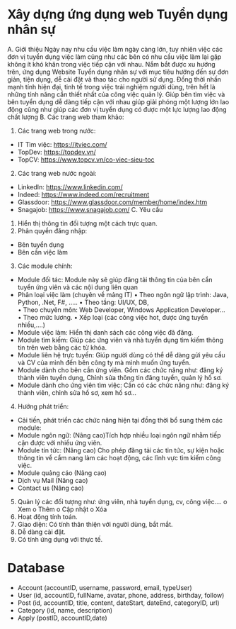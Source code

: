 # Xây dựng ứng dụng web Tuyển dụng nhân sự
A.	Giới thiệu
Ngày nay nhu cầu việc làm ngày càng lớn, tuy nhiên việc các đơn vị tuyển dụng việc làm cũng như các bên có nhu cầu việc làm lại gặp không ít khó khăn trong việc tiếp cận với nhau.
Nắm bắt được xu hướng trên, ứng dụng Website Tuyển dụng nhân sự  với mục tiêu hướng đến sự đơn giản, tiện dụng, dễ cài đặt và thao tác cho người sử dụng. Đồng thời nhấn mạnh tính hiện đại, tinh tế trong việc trải nghiệm người dùng, trên hết là những tính năng cần thiết nhất của công việc quản lý. Giúp bên tìm việc và bên tuyển dụng dễ dàng tiếp cận với nhau giúp giải phóng một lượng lớn lao động cũng như giúp các đơn vị tuyển dụng có được một lực lượng lao động chất lượng
B.	Các trang web tham khảo:
1.	Các trang web trong nước:
- IT Tìm việc: https://itviec.com/
- TopDev: https://topdev.vn/
- TopCV: https://www.topcv.vn/co-viec-sieu-toc
2.	Các trang web nước ngoài:
- LinkedIn: https://www.linkedin.com/
- Indeed: https://www.indeed.com/recruitment
- Glassdoor: https://www.glassdoor.com/member/home/index.htm
- Snagajob: https://www.snagajob.com/
C.	Yêu cầu
1.	Hiển thị thông tin đối tượng một cách trực quan.
2.	Phân quyền đăng nhập:
+ Bên tuyển dụng
+ Bên cần việc làm
3.	Các module chính: 
-	Module đối tác: Module này sẽ giúp đăng tải thông tin của bên cần tuyển ứng viên và các nội dung liên quan
-	Phân loại việc làm (chuyên về mảng IT)
•	Theo ngôn ngữ lập trình: Java, Python, .Net, F#, ….. 
•	Theo tầng: UI/UX, DB,  
•	Theo chuyên môn: Web Developer, Windows Application Developer...
•	Theo mức lương.
•	Xếp loại (các công việc hot, được ứng tuyển nhiều,....) 
-	Module việc làm: Hiển thị danh sách các công việc đã đăng.
- 	Module tìm kiếm: Giúp các ứng viên và nhà tuyển dụng tìm kiếm thông tin trên web bằng các từ khóa.
- 	Module liên hệ trực tuyến: Giúp người dùng có thể dễ dàng gửi yêu cầu và CV của mình đến bên công ty mà mình muốn ứng tuyển.
- 	Module dành cho bên cần ứng viên. Gồm các chức năng như: đăng ký thành viên tuyển dụng, Chỉnh sửa thông tin đăng tuyển, quản lý hồ sơ.
- 	Module dành cho ứng viên tìm việc: Cần có các chức năng như: đăng ký thành viên, chỉnh sửa hồ sơ, xem hồ sơ...
4.	Hướng phát triển:
- 	Cải tiến, phát triển các chức năng hiện tại đồng thời bổ sung thêm các module:
- 	Module ngôn ngữ: (Nâng cao)Tích hợp nhiều loại ngôn ngữ nhằm tiếp cận được với nhiều ứng viên.
- 	Module tin tức: (Nâng cao) Cho phép đăng tải các tin tức, sự kiện hoặc thông tin về cẩm nang làm các hoạt động, các lĩnh vực tìm kiếm công việc.
- 	Module quảng cáo (Nâng cao)
- 	Dịch vụ Mail (Nâng cao)
- 	Contact us (Nâng cao)
5.	Quản lý các đối tượng như: ứng viên, nhà tuyển dụng, cv, công việc….
o	Xem
o	Thêm
o	Cập nhật
o	Xóa 
6.	Hoạt động tính toán.
7.	Giao diện: Có tính thân thiện với người dùng, bắt mắt.
8.	Dễ dàng cài đặt.
9.	Có tính ứng dụng với thực tế.

# Database
- Account (accountID, username, password, email, typeUser)
- User (id, accountID, fullName, avatar, phone, address, birthday, follow)
- Post (id, accountID, title, content, dateStart, dateEnd, categoryID, url)
- Category (id, name, description)
- Apply (postID, accountID,date)
